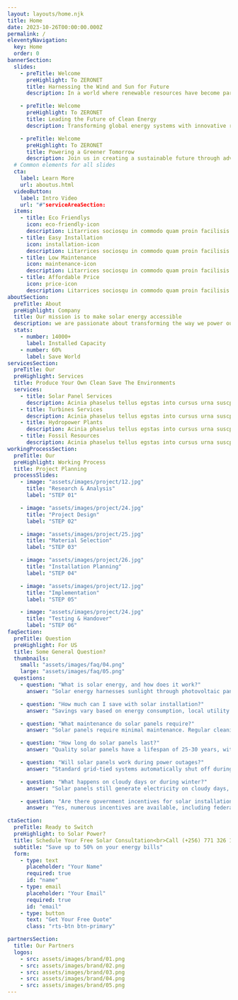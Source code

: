```yaml
---
layout: layouts/home.njk
title: Home
date: 2023-10-26T00:00:00.000Z
permalink: /
eleventyNavigation:
  key: Home
  order: 0
bannerSection:
  slides:
    - preTitle: Welcome
      preHighlight: To ZERONET
      title: Harnessing the Wind and Sun for Future
      description: In a world where renewable resources have become paramount, we believe in the boundless power of nature to shape.

    - preTitle: Welcome
      preHighlight: To ZERONET
      title: Leading the Future of Clean Energy
      description: Transforming global energy systems with innovative renewable solutions for a sustainable tomorrow.

    - preTitle: Welcome
      preHighlight: To ZERONET
      title: Powering a Greener Tomorrow
      description: Join us in creating a sustainable future through advanced renewable energy technologies and solutions.
  # Common elements for all slides
  cta:
    label: Learn More
    url: aboutus.html
  videoButton:
    label: Intro Video
    url: "#"serviceAreaSection:
  items:
    - title: Eco Friendlys
      icon: eco-friendly-icon
      description: Litarrices sociosqu in commodo quam proin facilisis
    - title: Easy Installation
      icon: installation-icon
      description: Litarrices sociosqu in commodo quam proin facilisis
    - title: Low Maintenance
      icon: maintenance-icon
      description: Litarrices sociosqu in commodo quam proin facilisis
    - title: Affordable Price
      icon: price-icon
      description: Litarrices sociosqu in commodo quam proin facilisis
aboutSection:
  preTitle: About
  preHighlight: Company
  title: Our mission is to make solar energy accessible
  description: we are passionate about transforming the way we power our world. As a leading provider of renewable energy solutions, we are committed to driving the transition to a cleaner, more sustainable future.
  stats:
    - number: 14000+
      label: Installed Capacity
    - number: 60%
      label: Save World
servicesSection:
  preTitle: Our
  preHighlight: Services
  title: Produce Your Own Clean Save The Environments
  services:
    - title: Solar Panel Services
      description: Acinia phaselus tellus egstas into cursus urna suscpit vehicula otua pellentesque placerat
    - title: Turbines Services
      description: Acinia phaselus tellus egstas into cursus urna suscpit vehicula otua pellentesque placerat
    - title: Hydropower Plants
      description: Acinia phaselus tellus egstas into cursus urna suscpit vehicula otua pellentesque placerat
    - title: Fossil Resources
      description: Acinia phaselus tellus egstas into cursus urna suscpit vehicula otua pellentesque placerat
workingProcessSection:
  preTitle: Our
  preHighlight: Working Process
  title: Project Planning
  processSlides:
    - image: "assets/images/project/12.jpg"
      title: "Research & Analysis"
      label: "STEP 01"

    - image: "assets/images/project/24.jpg"
      title: "Project Design"
      label: "STEP 02"

    - image: "assets/images/project/25.jpg"
      title: "Material Selection"
      label: "STEP 03"

    - image: "assets/images/project/26.jpg"
      title: "Installation Planning"
      label: "STEP 04"

    - image: "assets/images/project/12.jpg"
      title: "Implementation"
      label: "STEP 05"

    - image: "assets/images/project/24.jpg"
      title: "Testing & Handover"
      label: "STEP 06"
faqSection:
  preTitle: Question
  preHighlight: For US
  title: Some General Question?
  thumbnails:
    small: "assets/images/faq/04.png"
    large: "assets/images/faq/05.png"
  questions:
    - question: "What is solar energy, and how does it work?"
      answer: "Solar energy harnesses sunlight through photovoltaic panels that convert light into electricity. These panels contain semiconductors that create an electric current when exposed to sunlight, providing clean, renewable power for homes and businesses."

    - question: "How much can I save with solar installation?"
      answer: "Savings vary based on energy consumption, local utility rates, and system size. Most homeowners save 20-30% on their electricity bills, with the system typically paying for itself within 5-7 years through reduced energy costs and government incentives."

    - question: "What maintenance do solar panels require?"
      answer: "Solar panels require minimal maintenance. Regular cleaning to remove dust and debris, annual professional inspections, and occasional monitoring of system performance are typically sufficient to maintain optimal operation."

    - question: "How long do solar panels last?"
      answer: "Quality solar panels have a lifespan of 25-30 years, with manufacturers typically providing 25-year performance warranties. While efficiency may slightly decrease over time, panels continue producing significant power well beyond their warranty period."

    - question: "Will solar panels work during power outages?"
      answer: "Standard grid-tied systems automatically shut off during power outages for safety reasons. However, systems with battery backup can continue providing power during outages, ensuring continuous electricity supply to your home."

    - question: "What happens on cloudy days or during winter?"
      answer: "Solar panels still generate electricity on cloudy days, though at reduced efficiency (20-30% of normal output). Modern panels are designed to work effectively in all seasons, including winter, though production may vary with weather conditions."

    - question: "Are there government incentives for solar installation?"
      answer: "Yes, numerous incentives are available, including federal tax credits, state rebates, and local utility programs. These can significantly reduce the initial installation costs, sometimes by up to 50% or more."

ctaSection:
  preTitle: Ready to Switch
  preHighlight: to Solar Power?
  title: Schedule Your Free Solar Consultation<br>Call (+256) 771 326 180
  subtitle: "Save up to 50% on your energy bills"
  form:
    - type: text
      placeholder: "Your Name"
      required: true
      id: "name"
    - type: email
      placeholder: "Your Email"
      required: true
      id: "email"
    - type: button
      text: "Get Your Free Quote"
      class: "rts-btn btn-primary"

partnersSection:
  title: Our Partners
  logos:
    - src: assets/images/brand/01.png
    - src: assets/images/brand/02.png
    - src: assets/images/brand/03.png
    - src: assets/images/brand/04.png
    - src: assets/images/brand/05.png
---
```

